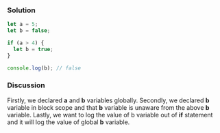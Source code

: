 ### Solution 
``` JavaScript 
let a = 5;
let b = false;

if (a > 4) {
  let b = true;
}

console.log(b); // false
```

### Discussion 
Firstly, we declared **a** and **b** variables globally.
Secondly, we declared **b** variable in block scope and that **b** variable is unaware from the above **b** variable. Lastly, we want to log the value of b variable out of **if** statement and it will log the value of global **b** variable.
